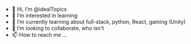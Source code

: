 - 👋 Hi, I’m @idealTopics
- 👀 I’m interested in learning
- 🌱 I’m currently learning about full-stack, python, React, gaming (Unity)
- 💞️ I’m looking to collaborate, who isn't
- 📫 How to reach me ...

<!---
idealTopics/idealTopics is a ✨ special ✨ repository because its `README.md` (this file) appears on your GitHub profile.
You can click the Preview link to take a look at your changes.
--->
